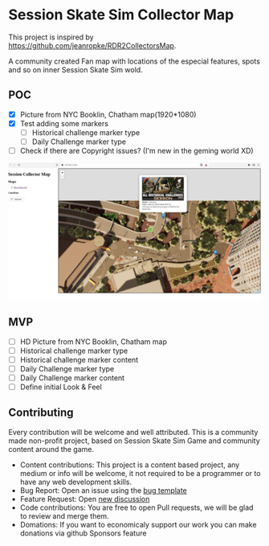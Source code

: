 # Session Skate Sim Collector Map

This project is inspired by https://github.com/jeanropke/RDR2CollectorsMap.

A community created Fan map with locations of the especial features, spots and so on inner Session Skate Sim wold.

## POC

- [x] Picture from NYC Booklin, Chatham map(1920*1080)  
- [x] Test adding some markers
    - [ ] Historical challenge marker type
    - [ ] Daily Challenge marker type   
- [ ] Check if there are Copyright issues? (I'm new in the geming world XD)

![Session Collector Map POC](./scm-pic-1.jpg)

## MVP

- [ ] HD Picture from NYC Booklin, Chatham map  
- [ ] Historical challenge marker type
- [ ] Historical challenge marker content
- [ ] Daily Challenge marker type   
- [ ] Daily Challenge marker content   
- [ ] Define initial Look & Feel

## Contributing

Every contribution will be welcome and well attributed. This is a community made non-profit project, based on Session Skate Sim Game and community content around the game. 

* Content contributions: This project is a content based project, any medium or info will be welcome, it not required to be a programmer or to have any web development skills. 
* Bug Report: Open an issue using the [bug template](https://github.com/kpicaza/scm/issues/new?assignees=kpicaza&labels=bug%2Ctriage&template=bug.yml&title=%5BBug%5D%3A+)
* Feature Request: Open [new discussion](https://github.com/kpicaza/scm/discussions) 
* Code contributions: You are free to open Pull requests, we will be glad to review and merge them.
* Domations: If you want to economicaly support our work you can make donations via github Sponsors feature 

